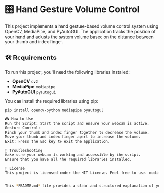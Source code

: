 # 🎛️ **Hand Gesture Volume Control**

This project implements a hand gesture-based volume control system using OpenCV, MediaPipe, and PyAutoGUI. The application tracks the position of your hand and adjusts the system volume based on the distance between your thumb and index finger.

## **🛠️ Requirements**

To run this project, you'll need the following libraries installed:

- **OpenCV** `cv2`
- **MediaPipe** `mediapipe`
- **PyAutoGUI** `pyautogui`

You can install the required libraries using pip:

```bash
pip install opencv-python mediapipe pyautogui

🎮 How to Use
Run the Script: Start the script and ensure your webcam is active.
Gesture Control:
Pinch your thumb and index finger together to decrease the volume.
Move your thumb and index finger apart to increase the volume.
Exit: Press the Esc key to exit the application.

🔧 Troubleshooting
Make sure your webcam is working and accessible by the script.
Ensure that you have all the required libraries installed.

📄 License
This project is licensed under the MIT License. Feel free to use, modify, and distribute this project as you wish.


This *README.md* file provides a clear and structured explanation of your hand gesture volume control project. It includes installation instructions, usage guidelines, and a brief description of how the code works. If you need any further adjustments or additional details, feel free to ask!
